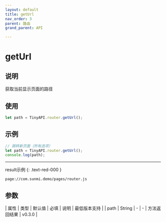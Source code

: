 ```yaml
---
layout: default
title: getUrl
nav_order: 3
parent: 路由
grand_parent: API

---
```


# getUrl
## 说明
获取当前显示页面的路径

## 使用
```javascript
let path = TinyAPI.router.getUrl();
```

## 示例
```javascript
// 跳转新页面（所有选项）
let path = TinyAPI.router.getUrl();
console.log(path);
```
---
result示例
{: .text-red-000 }
```text
page://com.sunmi.demo/pages/router.js
```

## 参数

| 属性 | 类型 | 默认值 | 必填 | 说明 | 最低版本支持 |
| path | String | - | - | 方法返回结果 | v0.3.0 |
